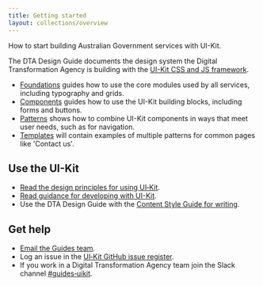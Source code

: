 ```yaml
---
title: Getting started
layout: collections/overview
---
```


<p class="abstract">How to start building Australian Government services with UI-Kit.</p>

The DTA Design Guide documents the design system the Digital Transformation Agency is building with the <a href="https://github.com/AusDTO/gov-au-ui-kit" rel="external">UI-Kit CSS and JS framework</a>.

- [Foundations](/foundations/) guides how to use the core modules used by all services, including typography and grids.
- [Components](/components/) guides how to use the UI-Kit building blocks, including forms and buttons.
- [Patterns](/patterns/) shows how to combine UI-Kit components in ways that meet user needs, such as for navigation.
- [Templates](/templates/) will contain examples of multiple patterns for common pages like 'Contact us'.

## Use the UI-Kit

- [Read the design principles for using UI&#8209;Kit](/getting-started/design-principles/).
- [Read guidance for developing with UI-Kit](/getting-started/developers/).
- Use the DTA Design Guide with the <a href="http://content-style-guide.apps.staging.digital.gov.au/" rel="external">Content Style Guide for writing</a>.

## Get help

- [Email the Guides team](mailto:guides@digital.gov.au).
- Log an issue in the <a href="https://github.com/AusDTO/gov-au-ui-kit/issues" rel="external">UI&#8209;Kit GitHub issue register</a>.
- If you work in a Digital Transformation Agency team join the Slack channel  <a href="https://ausdto.slack.com/messages/guides-uikit/" rel="external">#guides&#8209;uikit</a>.
